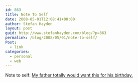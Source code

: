 ```yaml
---
id: 863
title: Note To Self
date: 2008-05-01T12:08:41+00:00
author: Stefan Hayden
layout: post
guid: http://www.stefanhayden.com/blog/?p=863
permalink: /blog/2008/05/01/note-to-self/
Post:
  - link
categories:
  - personal
  - web
---
```

Note to self: <a href="http://www.amazon.com/gp/product/B000P9TKOS/stefanhayden-20">My father totally would want this for his birthday.</a>